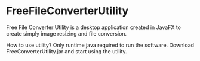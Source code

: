 # FreeFileConverterUtility
Free File Converter Utility is a desktop application created in JavaFX to create simply image resizing and file conversion.

How to use utility?
Only runtime java required to run the software.
Download FreeConverterUtility.jar and start using the utility.
